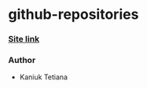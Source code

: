 # github-repositories

### [Site link](https://tatianakaiuk.github.io/github-repositories/)



### Author

- Kaniuk Tetiana
